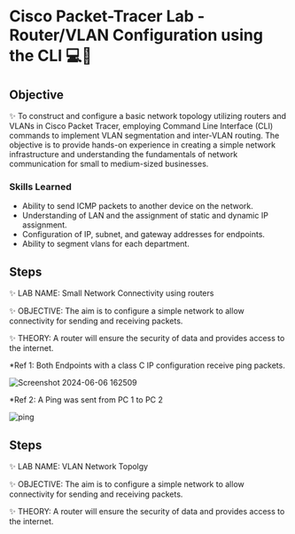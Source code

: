 # Cisco Packet-Tracer Lab - Router/VLAN Configuration using the CLI   💻🔌

## Objective
✨ To construct and configure a basic network topology utilizing routers and VLANs in Cisco Packet Tracer, employing Command Line Interface (CLI) commands to implement VLAN segmentation and inter-VLAN routing. The objective is to provide hands-on experience in creating a simple network infrastructure and understanding the fundamentals of network communication for small to medium-sized businesses.


### Skills Learned

- Ability to send ICMP packets to another device on the network.
- Understanding of LAN and the assignment of static and dynamic IP assignment. 
- Configuration of IP, subnet, and gateway addresses for endpoints.
- Ability to segment vlans for each department.


## Steps

✨ LAB NAME: Small Network Connectivity using routers

✨ OBJECTIVE: The aim is to configure a simple network to allow connectivity for sending and receiving packets.

✨ THEORY: A router will ensure the security of data and provides access to the internet.




*Ref 1: Both Endpoints with a class C IP configuration receive ping packets.

![Screenshot 2024-06-06 162509](https://github.com/nathanielreich2k/Packet-Tracer/assets/155709615/e1fff7f8-39fc-4783-9bab-2b3cb62591a2)

*Ref 2:  A Ping was sent from PC 1 to PC 2

![ping](https://github.com/nathanielreich2k/Packet-Tracer/assets/155709615/609e2f62-8051-412b-8294-608735f87c28)




## Steps

✨ LAB NAME: VLAN Network Topolgy 

✨ OBJECTIVE: The aim is to configure a simple network to allow connectivity for sending and receiving packets.

✨ THEORY: A router will ensure the security of data and provides access to the internet.









































